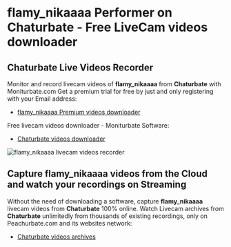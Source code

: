 # flamy_nikaaaa Performer on Chaturbate - Free LiveCam videos downloader

## Chaturbate Live Videos Recorder

Monitor and record livecam videos of **flamy_nikaaaa** from **Chaturbate** with Moniturbate.com
Get a premium trial for free by just and only registering with your Email address:
* [flamy_nikaaaa Premium videos downloader](https://moniturbate.com/request-demo-licence-key.html)

Free livecam videos downloader - Moniturbate Software:
* [Chaturbate videos downloader](https://moniturbate.com/moniturbate-download-software.html)

![flamy_nikaaaa livecam videos recorder](https://peachurnet.com/templates/moniturbate-software.png)


## Capture flamy_nikaaaa videos from the Cloud and watch your recordings on Streaming

Without the need of downloading a software, capture **flamy_nikaaaa** livecam videos from **Chaturbate** 100% online.
Watch Livecam archives from **Chaturbate** unlimitedly from thousands of existing recordings, only on Peachurbate.com and its websites network:
* [Chaturbate videos archives](https://peachurnet.com/)